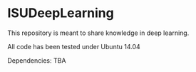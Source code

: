 # ISUDeepLearning
This repository is meant to share knowledge in deep learning.

All code has been tested under Ubuntu 14.04

Dependencies: TBA
